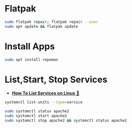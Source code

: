 # Flatpak

```bash
sudo flatpak repair; flatpak repair --user
sudo apt update && flatpak update
```

# Install Apps
```bash
sudo apt install repoman
```

# List,Start, Stop Services

- [**How To List Services on Linux** &#128279;](https://devconnected.com/how-to-list-services-on-linux/)

```bash
systemctl list-units --type=service
```

```bash
sudo systemctl status apache2
sudo systemctl start apache2
sudo systemctl stop apache2 && systemctl status apache2
```
